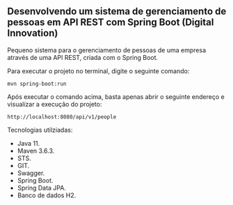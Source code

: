 <h2>Desenvolvendo um sistema de gerenciamento de pessoas em API REST com Spring Boot (Digital Innovation)</h2>

Pequeno sistema para o gerenciamento de pessoas de uma empresa através de uma API REST, criada com o Spring Boot.

Para executar o projeto no terminal, digite o seguinte comando:

```shell script
mvn spring-boot:run 
```

Após executar o comando acima, basta apenas abrir o seguinte endereço e visualizar a execução do projeto:

```
http://localhost:8080/api/v1/people
```


Tecnologias utilziadas:

* Java 11.
* Maven 3.6.3.
* STS.
* GIT.
* Swagger.
* Spring Boot.
* Spring Data JPA.
* Banco de dados H2.
